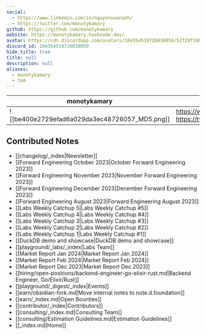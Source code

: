 ```yaml
---
social: 
  - https://www.linkedin.com/in/nguyenxuananh/
  - https://twitter.com/monotykamary
github: https://github.com/monotykamary
website: https://monotykamary.hashnode.dev/
avatar: https://cdn.discordapp.com/avatars/184354519726030850/52f29f100864cb28552e935aaa4ad7f0
discord_id: 184354519726030850
hide_title: true
title: null
description: null
aliases: 
  - monotykamary
  - tom
---
```

<div class="profile"/>

| monotykamary                                                                                               | contact                                                                        |
| ---------------------------------------------------------------------------------------------------------- | ------------------------------------------------------------------------------ |
| ![[be400e2729efad6a029da3ec48726057_MD5.png]]| https://www.linkedin.com/in/nguyenxuananh/<br>https://twitter.com/monotykamary |

## Contributed Notes
- [[changelog/_index|Newsletter]]
- [[Forward Engineering October 2023|October Forward Engineering 2023]]
- [[Forward Engineering November 2023|November Forward Engineering 2023]]
- [[Forward Engineering December 2023|December Forward Engineering 2023]]
- [[Forward Engineering August 2023|Forward Engineering August 2023]]
- [[Labs Weekly Catchup 5|Labs Weekly Catchup #5]]
- [[Labs Weekly Catchup 4|Labs Weekly Catchup #4]]
- [[Labs Weekly Catchup 3|Labs Weekly Catchup #3]]
- [[Labs Weekly Catchup 2|Labs Weekly Catchup #2]]
- [[Labs Weekly Catchup 1|Labs Weekly Catchup #1]]
- [[DuckDB demo and showcase|DuckDB demo and showcase]]
- [[playground/_labs/_index|Labs Team]]
- [[Market Report Jan 2024|Market Report Jan 2024]]
- [[Market Report Feb 2024|Market Report Feb 2024]]
- [[Market Report Dec 2023|Market Report Dec 2023]]
- [[hiring/open-positions/backend-engineer-go-elixir-rust.md|Backend Engineer, Go/Elixir/Rust]]
- [[playground/_digest/_index|Events]]
- [[earn/obsidian-fork.md|Move internal notes to note.d.foundation]]
- [[earn/_index.md|Open Bounties]]
- [[contributor/_index|Contributors]]
- [[consulting/_index.md|Consulting Team]]
- [[consulting/Estimation Guidelines.md|Estimation Guidelines]]
- [[_index.md|Home]]